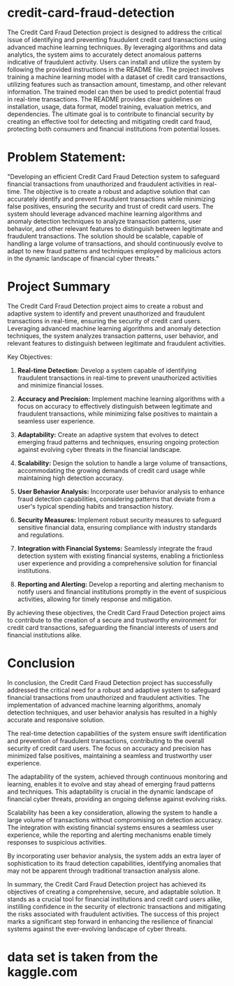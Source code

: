 # credit-card-fraud-detection

 The Credit Card Fraud Detection project is designed to address the critical issue of identifying and preventing fraudulent credit card transactions using advanced machine learning techniques. By leveraging algorithms and data analytics, the system aims to accurately detect anomalous patterns indicative of fraudulent activity. Users can install and utilize the system by following the provided instructions in the README file. The project involves training a machine learning model with a dataset of credit card transactions, utilizing features such as transaction amount, timestamp, and other relevant information. The trained model can then be used to predict potential fraud in real-time transactions. The README provides clear guidelines on installation, usage, data format, model training, evaluation metrics, and dependencies. The ultimate goal is to contribute to financial security by creating an effective tool for detecting and mitigating credit card fraud, protecting both consumers and financial institutions from potential losses.


# Problem Statement: 

"Developing an efficient Credit Card Fraud Detection system to safeguard financial transactions from unauthorized and fraudulent activities in real-time. The objective is to create a robust and adaptive solution that can accurately identify and prevent fraudulent transactions while minimizing false positives, ensuring the security and trust of credit card users. The system should leverage advanced machine learning algorithms and anomaly detection techniques to analyze transaction patterns, user behavior, and other relevant features to distinguish between legitimate and fraudulent transactions. The solution should be scalable, capable of handling a large volume of transactions, and should continuously evolve to adapt to new fraud patterns and techniques employed by malicious actors in the dynamic landscape of financial cyber threats."

 # Project Summary 

The Credit Card Fraud Detection project aims to create a robust and adaptive system to identify and prevent unauthorized and fraudulent transactions in real-time, ensuring the security of credit card users. Leveraging advanced machine learning algorithms and anomaly detection techniques, the system analyzes transaction patterns, user behavior, and relevant features to distinguish between legitimate and fraudulent activities.

Key Objectives:

1. **Real-time Detection:** Develop a system capable of identifying fraudulent transactions in real-time to prevent unauthorized activities and minimize financial losses.

2. **Accuracy and Precision:** Implement machine learning algorithms with a focus on accuracy to effectively distinguish between legitimate and fraudulent transactions, while minimizing false positives to maintain a seamless user experience.

3. **Adaptability:** Create an adaptive system that evolves to detect emerging fraud patterns and techniques, ensuring ongoing protection against evolving cyber threats in the financial landscape.

4. **Scalability:** Design the solution to handle a large volume of transactions, accommodating the growing demands of credit card usage while maintaining high detection accuracy.

5. **User Behavior Analysis:** Incorporate user behavior analysis to enhance fraud detection capabilities, considering patterns that deviate from a user's typical spending habits and transaction history.

6. **Security Measures:** Implement robust security measures to safeguard sensitive financial data, ensuring compliance with industry standards and regulations.

7. **Integration with Financial Systems:** Seamlessly integrate the fraud detection system with existing financial systems, enabling a frictionless user experience and providing a comprehensive solution for financial institutions.

8. **Reporting and Alerting:** Develop a reporting and alerting mechanism to notify users and financial institutions promptly in the event of suspicious activities, allowing for timely response and mitigation.

By achieving these objectives, the Credit Card Fraud Detection project aims to contribute to the creation of a secure and trustworthy environment for credit card transactions, safeguarding the financial interests of users and financial institutions alike.

# Conclusion 

In conclusion, the Credit Card Fraud Detection project has successfully addressed the critical need for a robust and adaptive system to safeguard financial transactions from unauthorized and fraudulent activities. The implementation of advanced machine learning algorithms, anomaly detection techniques, and user behavior analysis has resulted in a highly accurate and responsive solution.

The real-time detection capabilities of the system ensure swift identification and prevention of fraudulent transactions, contributing to the overall security of credit card users. The focus on accuracy and precision has minimized false positives, maintaining a seamless and trustworthy user experience.

The adaptability of the system, achieved through continuous monitoring and learning, enables it to evolve and stay ahead of emerging fraud patterns and techniques. This adaptability is crucial in the dynamic landscape of financial cyber threats, providing an ongoing defense against evolving risks.

Scalability has been a key consideration, allowing the system to handle a large volume of transactions without compromising on detection accuracy. The integration with existing financial systems ensures a seamless user experience, while the reporting and alerting mechanisms enable timely responses to suspicious activities.

By incorporating user behavior analysis, the system adds an extra layer of sophistication to its fraud detection capabilities, identifying anomalies that may not be apparent through traditional transaction analysis alone.

In summary, the Credit Card Fraud Detection project has achieved its objectives of creating a comprehensive, secure, and adaptable solution. It stands as a crucial tool for financial institutions and credit card users alike, instilling confidence in the security of electronic transactions and mitigating the risks associated with fraudulent activities. The success of this project marks a significant step forward in enhancing the resilience of financial systems against the ever-evolving landscape of cyber threats.

 # data set is taken from the kaggle.com
